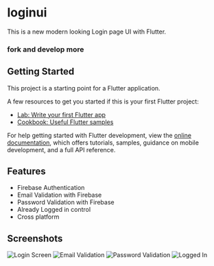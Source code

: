 # loginui

This is a new modern looking Login page UI with Flutter.

### fork and develop more

## Getting Started

This project is a starting point for a Flutter application.

A few resources to get you started if this is your first Flutter project:

- [Lab: Write your first Flutter app](https://docs.flutter.dev/get-started/codelab)
- [Cookbook: Useful Flutter samples](https://docs.flutter.dev/cookbook)

For help getting started with Flutter development, view the
[online documentation](https://docs.flutter.dev/), which offers tutorials,
samples, guidance on mobile development, and a full API reference.

## Features

- Firebase Authentication
- Email Validation with Firebase
- Password Validation with Firebase
- Already Logged in control
- Cross platform


## Screenshots

![Login Screen](https://github.com/dafidakk/loginui/blob/main/loginUI.jpg)
![Email Validation](https://github.com/dafidakk/loginui/blob/main/loginUI_email%20validation_1.jpg)
![Password Validation](https://github.com/dafidakk/loginui/blob/main/loginUI_passwprd_validation_1.jpg)
![Logged In](https://github.com/dafidakk/loginui/blob/main/logged_in.jpg)



